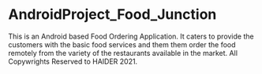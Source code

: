 # AndroidProject_Food_Junction
This is an Android based Food Ordering Application.
It caters to provide the customers with the basic food services and them them order the food remotely from the variety of the restaurants available in the market.
All Copywrights Reserved to HAIDER 2021.
